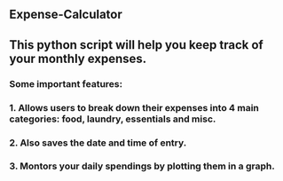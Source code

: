 ##  Expense-Calculator
## This python script will help you keep track of your monthly expenses.

### Some important features:
### 1. Allows users to break down their expenses into 4 main categories: food, laundry, essentials and misc.
### 2. Also saves the date and time of entry.
### 3. Montors your daily spendings by plotting them in a graph.
